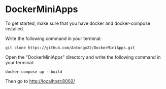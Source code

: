# DockerMiniApps

To get started, make sure that you have docker and docker-compose installed.

Write the following command in your terminal:

<pre><code id="clone-command" class="language-bash">git clone https://github.com/Antongo22/DockerMiniApps.git</code></pre>

Open the "DockerMiniApps" directory and write the following command in your terminal:

<pre><code id="build-command" class="language-bash">docker-compose up --build</code></pre>

Then go to <a href="http://localhost:8002/">http://localhost:8002/</a>
